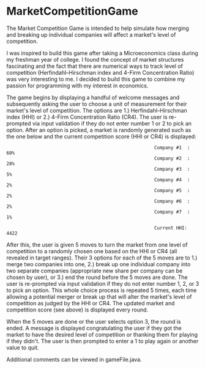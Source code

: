 # MarketCompetitionGame
The Market Competition Game is intended to help simulate how merging and breaking up individual companies will affect a market's level of competition.

I was inspired to build this game after taking a Microeconomics class during my freshman year of college. I found the concept of market structures fascinating and the fact that there are numerical ways to track level of competition (Herfindahl–Hirschman index and 4-Firm Concentration Ratio) was very interesting to me. I decided to build this game to combine my passion for programming with my interest in economics.

The game begins by displaying a handful of welcome messages and subsequently asking the user to choose a unit of measurement for their market's level of competition. The options are 1.) Herfindahl–Hirschman index (HHI) or 2.) 4-Firm Concentration Ratio (CR4). The user is re-prompted via input validation if they do not enter number 1 or 2 to pick an option. After an option is picked, a market is randomly generated such as the one below and the current competition score (HHI or CR4) is displayed:

                                                          Company #1  :  60%
                                                          Company #2  :  28%
                                                          Company #3  :  5%
                                                          Company #4  :  2%
                                                          Company #5  :  2%
                                                          Company #6  :  2%
                                                          Company #7  :  1%

                                                          Current HHI: 4422

After this, the user is given 5 moves to turn the market from one level of competition to a randomly chosen one based on the HHI or CR4 (all revealed in target ranges). Their 3 options for each of the 5 moves are to 1.) merge two companies into one, 2.) break up one individual company into two separate companies (appropriate new share per company can be chosen by user), or 3.) end the round before the 5 moves are done. The user is re-prompted via input validation if they do not enter number 1, 2, or 3 to pick an option. This whole choice process is repeated 5 times, each time allowing a potential merger or break up that will alter the market's level of competition as judged by the HHI or CR4. The updated market and competition score (see above) is displayed every round. 

When the 5 moves are done or the user selects option 3, the round is ended. A message is displayed congratulating the user if they got the market to have the desired level of competition or thanking them for playing if they didn't. The user is then prompted to enter a 1 to play again or another value to quit.

Additional comments can be viewed in gameFile.java.
